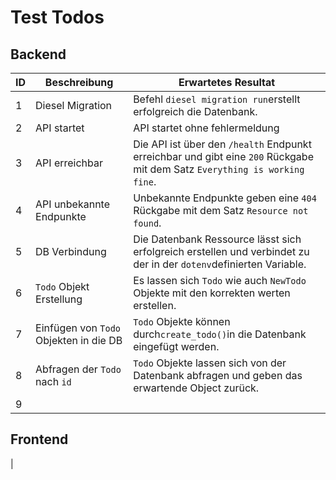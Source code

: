 # Test Todos

## Backend

| **ID** | **Beschreibung**                       | **Erwartetes Resultat**                                                                                                    |
| ------ | -------------------------------------- | -------------------------------------------------------------------------------------------------------------------------- |
| 1      | Diesel Migration                       | Befehl `diesel migration run`erstellt erfolgreich die Datenbank.                                                           |
| 2      | API startet                            | API startet ohne fehlermeldung                                                                                             |
| 3      | API erreichbar                         | Die API ist über den `/health` Endpunkt erreichbar und gibt eine `200` Rückgabe mit dem Satz `Everything is working fine`. |
| 4      | API unbekannte Endpunkte               | Unbekannte Endpunkte geben eine `404` Rückgabe mit dem Satz `Resource not found`.                                          |
| 5      | DB Verbindung                          | Die Datenbank Ressource lässt sich erfolgreich erstellen und verbindet zu der in der `dotenv`definierten Variable.         |
| 6      | `Todo` Objekt Erstellung               | Es lassen sich `Todo` wie auch `NewTodo` Objekte mit den korrekten werten erstellen.                                       |
| 7      | Einfügen von `Todo` Objekten in die DB | `Todo` Objekte können durch`create_todo()`in die Datenbank eingefügt werden.                                               |
| 8      | Abfragen der `Todo` nach `id`          | `Todo` Objekte lassen sich von der Datenbank abfragen und geben das erwartende Object zurück.                              |
| 9      |                                        |                                                                                                                            |


## Frontend

|